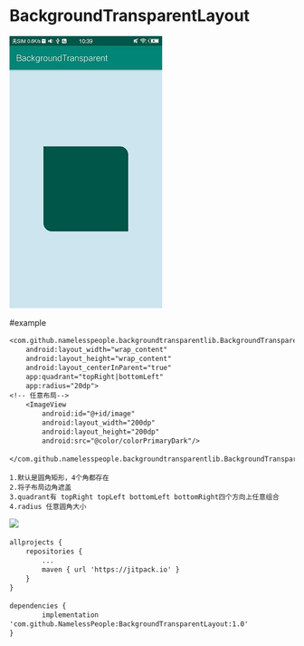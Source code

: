 BackgroundTransparentLayout
==============================================================

![](https://github.com/NamelessPeople/BackgroundTransparentLayout/blob/master/pic/shootscreen.jpg)

#example

    <com.github.namelesspeople.backgroundtransparentlib.BackgroundTransparentLayout
        android:layout_width="wrap_content"
        android:layout_height="wrap_content"
        android:layout_centerInParent="true"
        app:quadrant="topRight|bottomLeft"
        app:radius="20dp">
    <!-- 任意布局-->
        <ImageView
            android:id="@+id/image"
            android:layout_width="200dp"
            android:layout_height="200dp"
            android:src="@color/colorPrimaryDark"/>

    </com.github.namelesspeople.backgroundtransparentlib.BackgroundTransparentLayout>

	1.默认是圆角矩形，4个角都存在
	2.将子布局边角遮盖
	3.quadrant有 topRight topLeft bottomLeft bottomRight四个方向上任意组合
	4.radius 任意圆角大小

	
[![](https://www.jitpack.io/v/NamelessPeople/BackgroundTransparentLayout.svg)](https://www.jitpack.io/#NamelessPeople/BackgroundTransparentLayout)

	allprojects {
		repositories {
			...
			maven { url 'https://jitpack.io' }
		}
	}

	dependencies {
	        implementation 'com.github.NamelessPeople:BackgroundTransparentLayout:1.0'
	}

